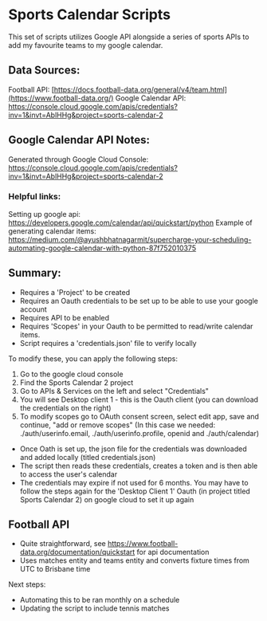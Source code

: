 # Sports Calendar Scripts

This set of scripts utilizes Google API alongside a series of sports APIs to add my favourite teams to my google calendar.

## Data Sources:
Football API: [https://docs.football-data.org/general/v4/team.html](https://www.football-data.org/)
Google Calendar API: https://console.cloud.google.com/apis/credentials?inv=1&invt=AblHHg&project=sports-calendar-2

## Google Calendar API Notes:
Generated through Google Cloud Console:
https://console.cloud.google.com/apis/credentials?inv=1&invt=AblHHg&project=sports-calendar-2

### Helpful links: 
Setting up google api: https://developers.google.com/calendar/api/quickstart/python
Example of generating calendar items: https://medium.com/@ayushbhatnagarmit/supercharge-your-scheduling-automating-google-calendar-with-python-87f752010375

## Summary:
- Requires a 'Project' to be created
- Requires an Oauth credentials to be set up to be able to use your google account
- Requires API to be enabled
- Requires 'Scopes' in your Oauth to be permitted to read/write calendar items.
- Script requires a 'credentials.json' file to verify locally

To modify these, you can apply the following steps:
1. Go to the google cloud console
2. Find the Sports Calendar 2 project
3. Go to APIs & Services on the left and select "Credentials"
4. You will see Desktop client 1 - this is the Oauth client (you can download the credentials on the right)
5. To modify scopes go to OAuth consent screen, select edit app, save and continue, "add or remove scopes" (In this case we needed: ./auth/userinfo.email, ./auth/userinfo.profile, openid and ./auth/calendar)

- Once Oath is set up, the json file for the credentials was downloaded and added locally (titled credentials.json)
- The script then reads these credentials, creates a token and is then able to access the user's calendar
- The credentials may expire if not used for 6 months. You may have to follow the steps again for the 'Desktop Client 1' Oauth (in project titled Sports Calendar 2) on google cloud to set it up again

## Football API
- Quite straightforward, see https://www.football-data.org/documentation/quickstart for api documentation
- Uses matches entity and teams entity and converts fixture times from UTC to Brisbane time

Next steps: 
- Automating this to be ran monthly on a schedule
- Updating the script to include tennis matches
